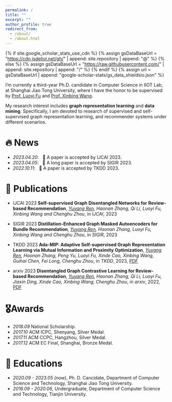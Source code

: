 ```yaml
---
permalink: /
title: ""
excerpt: ""
author_profile: true
redirect_from: 
  - /about/
  - /about.html
---
```


{% if site.google_scholar_stats_use_cdn %}
{% assign gsDataBaseUrl = "https://cdn.jsdelivr.net/gh/" | append: site.repository | append: "@" %}
{% else %}
{% assign gsDataBaseUrl = "https://raw.githubusercontent.com/" | append: site.repository | append: "/" %}
{% endif %}
{% assign url = gsDataBaseUrl | append: "google-scholar-stats/gs_data_shieldsio.json" %}

<span class='anchor' id='about-me'></span>


I’m currently a third-year Ph.D. candidate in Computer Science in IIOT Lab, at Shanghai Jiao Tong University, where I have the honor to be supervised by [Prof. Luoyi Fu](https://www.cs.sjtu.edu.cn/~fu-ly/index.html) and [Prof. Xinbing Wang](https://www.cs.sjtu.edu.cn/~wang-xb/).

My research interest includes **graph representation learning** and **data mining**. Specifically, I am devoted to research of supervised and self-supervised graph representation learning, and recommender systems under different scenarios.


# 🔥 News
- *2023.04.20*: &nbsp; 🎉 A paper is accepted by IJCAI 2023. 
- *2023.04.05*: &nbsp; 🎉 A long paper is accepted by SIGIR 2023. 
- *2022.10.11*: &nbsp; 🎉 A paper is accepted by TKDD 2023. 

# 📝 Publications 

- <span class='paper-badge'>IJCAI 2023</span> **Self-supervised Graph Disentangled Networks for Review-based Recommendation**, *<u>Yuyang Ren</u>, Haonan Zhang, Qi Li, Luoyi Fu, Xinbing Wang and Chenghu Zhou*, in *IJCAI*, 2023

- <span class='paper-badge'>SIGIR 2023</span> **Distillation-Enhanced Graph Masked Autoencoders for Bundle Recommendation**, *<u>Yuyang Ren</u>, Haonan Zhang, Luoyi Fu, Xinbing Wang and Chenghu Zhou*, in *SIGIR*, 2023

- <span class='paper-badge'>TKDD 2023</span> **Ada-MIP: Adaptive Self-supervised Graph Representation Learning via Mutual Information and Proximity Optimization**, *<u>Yuyang Ren</u>, Haonan Zhang, Peng Yu, Luoyi Fu, Xinde Cao, Xinbing Wang, Guihai Chen, Fei Long, Chenghu Zhou*, in *TKDD*, 2023, [PDF](https://dl.acm.org/doi/pdf/10.1145/3568165)

- <span class='paper-badge'>arxiv 2023</span> **Disentangled Graph Contrastive Learning for Review-based Recommendation**, *<u>Yuyang Ren</u>, Haonan Zhang, Qi Li, Luoyi Fu, Jiaxin Ding, Xinde Cao, Xinbing Wang, Chenghu Zhou*, in *arxiv*, 2022, [PDF](https://arxiv.org/pdf/2209.01524)



# 🎖Awards
- *2018.09* National Scholarship. 
- *2017.10* ACM ICPC, Shenyang, Silver Medal. 
- *2017.11* ACM CCPC, Hangzhou, Silver Medal. 
- *2017.12* ACM EC Final, Shanghai, Bronze Medal. 

# 📖 Educations
- *2020.09 - 2023.05 (now)*, Ph. D. Cancidate, Department of Computer Science and Technology, Shanghai Jiao Tong University. 
- *2016.09 - 2020.06*, Undergraduate, Department of Computer Science and Technology, Tianjin University. 


